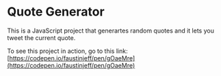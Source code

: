 # Quote Generator

This is a JavaScript project that generartes random quotes and it lets you tweet the current quote.


To see this project in action, go to this link: [https://codepen.io/faustinjeff/pen/gOaeMre](https://codepen.io/faustinjeff/pen/gOaeMre)

